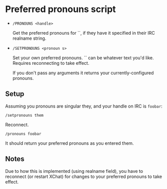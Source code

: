 # Preferred pronouns script #

* `/PRONOUNS <handle>`
    <p>Get the preferred pronouns for `<handle>`, if they have it specified in their IRC realname string.</p>
* `/SETPRONOUNS <pronoun s>`
    <p>Set your own preferred pronouns. `<pronouns>` can be whatever text you'd like. Requires reconnecting to take effect.</p>
    <p>If you don't pass any arguments it returns your currently-configured pronouns.</p>

## Setup ##

Assuming you pronouns are singular they, and your handle on IRC is `foobar`:

    /setpronouns them

Reconnect.

    /pronouns foobar

It should return your preferred pronouns as you entered them.

## Notes

Due to how this is implemented (using realname field), you have to reconnect (or restart XChat) for changes to your preferred pronouns to take effect.
